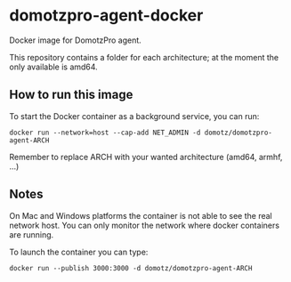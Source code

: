 domotzpro-agent-docker
======================

Docker image for DomotzPro agent.


This repository contains a folder for each architecture; at the moment the only available is amd64.

## How to run this image

To start the Docker container as a background service, you can run:

    docker run --network=host --cap-add NET_ADMIN -d domotz/domotzpro-agent-ARCH

Remember to replace ARCH with your wanted architecture (amd64, armhf, ...)

## Notes

On Mac and Windows platforms the container is not able to see the real network host. You can only monitor the network where docker containers are running.

To launch the container you can type:

    docker run --publish 3000:3000 -d domotz/domotzpro-agent-ARCH
 
